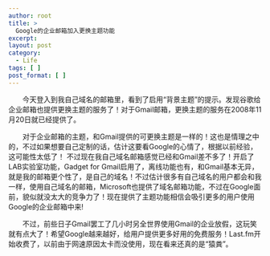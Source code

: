 ```yaml
---
author: root
title: >
  Google的企业邮箱加入更换主题功能
excerpt:
layout: post
category:
  - Life
tags: [ ]
post_format: [ ]
---
```

　　今天登入到我自己域名的邮箱里，看到了启用“背景主题”的提示。发现谷歌给企业邮箱也提供更换主题的服务了！对于Gmail邮箱，更换主题的服务在2008年11月20日就已经提供了。

　　对于企业邮箱的主题，和Gmail提供的可更换主题是一样的！这也是情理之中的，不过如果想要自己定制的话，估计这要看Google的心情了，根据以前经验，这可能性太低了！ 不过现在我自己域名邮箱感觉已经和Gmail差不多了！开启了LAB实验室功能，Gadget for Gmail启用了，离线功能也有，和Gmail基本无异，就是我的邮箱更个性了，是自己的域名！不过估计很多有自己域名的用户都会和我一样，使用自己域名的邮箱，Microsoft也提供了域名邮箱功能，不过在Google面前，貌似就没太大的竞争力了！现在提供了主题功能相信会吸引更多的用户使用Google的企业邮箱中来!

　　不过，前些日子Gmail罢工了几小时另全世界使用Gmail的企业放假，这玩笑就有点大了！希望Google越来越好，给用户提供更多好用的免费服务！Last.fm开始收费了，以前由于网速原因太卡而没使用，现在看来还真的是“猿粪”。 

 